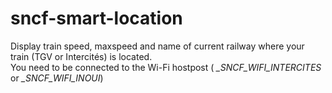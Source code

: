 # sncf-smart-location
Display train speed, maxspeed and name of current railway where your train (TGV or Intercités) is located.  
You need to be connected to the Wi-Fi hostpost ( *_SNCF_WIFI_INTERCITES* or *_SNCF_WIFI_INOUI*)

